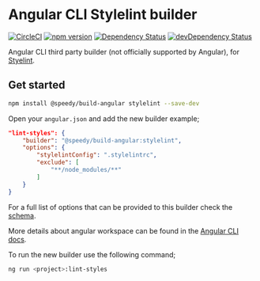 
# Angular CLI Stylelint builder

[![CircleCI](https://circleci.com/gh/alan-agius4/speedy-build-angular/tree/master.svg?style=svg)](https://circleci.com/gh/alan-agius4/speedy-build-angular/tree/master)
[![npm version](https://img.shields.io/npm/v/@speedy/build-angular.svg)](https://www.npmjs.com/package/@speedy/build-angular)
[![Dependency Status](https://img.shields.io/david/alan-agius4/speedy-build-angular.svg?style=flat-square)](https://david-dm.org/alan-agius4/speedy-build-angular)
[![devDependency Status](https://img.shields.io/david/dev/alan-agius4/speedy-build-angular.svg?style=flat-square)](https://david-dm.org/alan-agius4/speedy-build-angular?type=dev)

Angular CLI third party builder (not officially supported by Angular), for [Styelint](https://github.com/stylelint/stylelint).

## Get started

```bash
npm install @speedy/build-angular stylelint --save-dev
```

Open your `angular.json` and add the new builder example;

```json
"lint-styles": {
    "builder": "@speedy/build-angular:stylelint",
    "options": {
        "stylelintConfig": ".stylelintrc",
        "exclude": [
            "**/node_modules/**"
        ]
    }
}
```

For a full list of options that can be provided to this builder check the [schema](https://github.com/alan-agius4/speedy-build-angular/blob/master/src/schema.json).

More details about angular workspace can be found in the [Angular CLI docs](https://github.com/angular/angular-cli/wiki/angular-workspace).

To run the new builder use the following command;

```bash
ng run <project>:lint-styles
```
